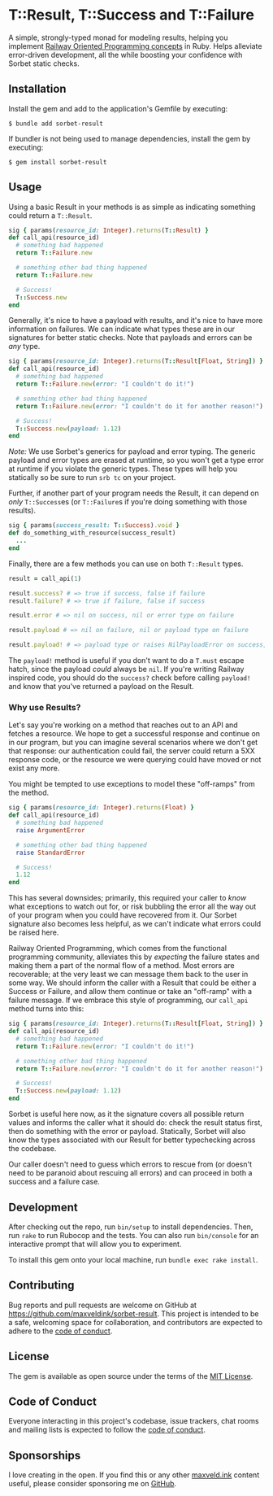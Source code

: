 # T::Result, T::Success and T::Failure

A simple, strongly-typed monad for modeling results, helping you implement [Railway Oriented Programming concepts](https://blog.logrocket.com/what-is-railway-oriented-programming/) in Ruby. Helps alleviate error-driven development, all the while boosting your confidence with Sorbet static checks.

## Installation

Install the gem and add to the application's Gemfile by executing:

    $ bundle add sorbet-result

If bundler is not being used to manage dependencies, install the gem by executing:

    $ gem install sorbet-result

## Usage

Using a basic Result in your methods is as simple as indicating something could return a `T::Result`.

```ruby
sig { params(resource_id: Integer).returns(T::Result) }
def call_api(resource_id)
  # something bad happened
  return T::Failure.new

  # something other bad thing happened
  return T::Failure.new

  # Success!
  T::Success.new
end
```

Generally, it's nice to have a payload with results, and it's nice to have more information on failures. We can indicate what types these are in our signatures for better static checks. Note that payloads and errors can be _any_ type.

```ruby
sig { params(resource_id: Integer).returns(T::Result[Float, String]) }
def call_api(resource_id)
  # something bad happened
  return T::Failure.new(error: "I couldn't do it!")

  # something other bad thing happened
  return T::Failure.new(error: "I couldn't do it for another reason!")

  # Success!
  T::Success.new(payload: 1.12)
end
```

*Note:* We use Sorbet's generics for payload and error typing. The generic payload and error types are erased at runtime, so you won't get a type error at runtime if you violate the generic types. These types will help you statically so be sure to run `srb tc` on your project.

Further, if another part of your program needs the Result, it can depend on _only_ `T::Success`es (or `T::Failure`s if you're doing something with those results).

```ruby
sig { params(success_result: T::Success).void }
def do_something_with_resource(success_result)
  ...
end
```

Finally, there are a few methods you can use on both `T::Result` types.

```ruby
result = call_api(1)

result.success? # => true if success, false if failure
result.failure? # => true if failure, false if success

result.error # => nil on success, nil or error type on failure

result.payload # => nil on failure, nil or payload type on failure

result.payload! # => payload type or raises NilPayloadError on success, raises NoPayloadOnFailureError on failure
```

The `payload!` method is useful if you don't want to do a `T.must` escape hatch, since the payload _could_ always be `nil`. If you're writing Railway inspired code, you should do the `success?` check before calling `payload!` and know that you've returned a payload on the Result.

### Why use Results?

Let's say you're working on a method that reaches out to an API and fetches a resource. We hope to get a successful response and continue on in our program, but you can imagine several scenarios where we don't get that response: our authentication could fail, the server could return a 5XX response code, or the resource we were querying could have moved or not exist any more.

You might be tempted to use exceptions to model these "off-ramps" from the method.

```ruby
sig { params(resource_id: Integer).returns(Float) }
def call_api(resource_id)
  # something bad happened
  raise ArgumentError

  # something other bad thing happened
  raise StandardError

  # Success!
  1.12
end
```

This has several downsides; primarily, this required your caller to _know_ what exceptions to watch out for, or risk bubbling the error all the way out of your program when you could have recovered from it. Our Sorbet signature also becomes less helpful, as we can't indicate what errors could be raised here.

Railway Oriented Programming, which comes from the functional programming community, alleviates this by _expecting_ the failure states and making them a part of the normal flow of a method. Most errors are recoverable; at the very least we can message them back to the user in some way. We should inform the caller with a Result that could be either a Success or Failure, and allow them continue or take an "off-ramp" with a failure message. If we embrace this style of programming, our `call_api` method turns into this:

```ruby
sig { params(resource_id: Integer).returns(T::Result[Float, String]) }
def call_api(resource_id)
  # something bad happened
  return T::Failure.new(error: "I couldn't do it!")

  # something other bad thing happened
  return T::Failure.new(error: "I couldn't do it for another reason!")

  # Success!
  T::Success.new(payload: 1.12)
end
```

Sorbet is useful here now, as it the signature covers all possible return values and informs the caller what it should do: check the result status first, then do something with the error or payload. Statically, Sorbet will also know the types associated with our Result for better typechecking across the codebase.

Our caller doesn't need to guess which errors to rescue from (or doesn't need to be paranoid about rescuing all errors) and can proceed in both a success and a failure case.

## Development

After checking out the repo, run `bin/setup` to install dependencies. Then, run `rake` to run Rubocop and the tests. You can also run `bin/console` for an interactive prompt that will allow you to experiment.

To install this gem onto your local machine, run `bundle exec rake install`.

## Contributing

Bug reports and pull requests are welcome on GitHub at https://github.com/maxveldink/sorbet-result. This project is intended to be a safe, welcoming space for collaboration, and contributors are expected to adhere to the [code of conduct](https://github.com/maxveldink/sorbet-result/blob/master/CODE_OF_CONDUCT.md).

## License

The gem is available as open source under the terms of the [MIT License](https://opensource.org/licenses/MIT).

## Code of Conduct

Everyone interacting in this project's codebase, issue trackers, chat rooms and mailing lists is expected to follow the [code of conduct](https://github.com/maxveldink/sorbet-result/blob/master/CODE_OF_CONDUCT.md).

## Sponsorships

I love creating in the open. If you find this or any other [maxveld.ink](https://maxveld.ink) content useful, please consider sponsoring me on [GitHub](https://github.com/sponsors/maxveldink).
